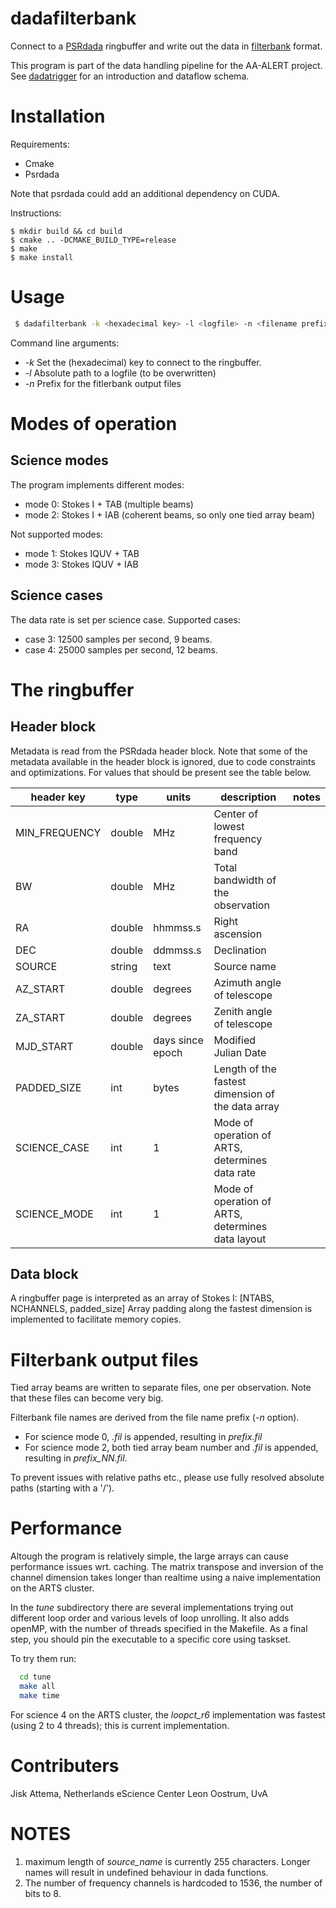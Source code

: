 # dadafilterbank

Connect to a [PSRdada](http://psrdada.sourceforge.net/) ringbuffer and write out the data
in [filterbank](http://sigproc.sourceforge.net/) format.

This program is part of the data handling pipeline for the AA-ALERT project.
See [dadatrigger](https://github.com/AA-ALERT/dadatrigger) for an introduction and dataflow schema.

# Installation

Requirements:
 * Cmake
 * Psrdada

Note that psrdada could add an additional dependency on CUDA.
 
 Instructions:
 
```
$ mkdir build && cd build
$ cmake .. -DCMAKE_BUILD_TYPE=release
$ make
$ make install

```

# Usage

```bash
 $ dadafilterbank -k <hexadecimal key> -l <logfile> -n <filename prefix for dumps>
```

Command line arguments:
 * *-k* Set the (hexadecimal) key to connect to the ringbuffer.
 * *-l* Absolute path to a logfile (to be overwritten)
 * *-n* Prefix for the fitlerbank output files

# Modes of operation

## Science modes

The program implements different modes:
- mode 0: Stokes I + TAB (multiple beams)
- mode 2: Stokes I + IAB (coherent beams, so only one tied array beam)

Not supported modes:
- mode 1: Stokes IQUV + TAB
- mode 3: Stokes IQUV + IAB


## Science cases

The data rate is set per science case.
Supported cases:
- case 3: 12500 samples per second, 9 beams.
- case 4: 25000 samples per second, 12 beams.


# The ringbuffer

## Header block

Metadata is read from the PSRdada header block.
Note that some of the metadata available in the header block is ignored, due to code constraints and optimizations.
For values that should be present see the table below.

|header key      | type   | units            | description                                       | notes |
|----------------|--------|------------------|---------------------------------------------------|-------|
| MIN\_FREQUENCY | double | MHz              | Center of lowest frequency band                   |       |
| BW             | double | MHz              | Total bandwidth of the observation                |       |
| RA             | double | hhmmss.s         | Right ascension                                   |       |
| DEC            | double | ddmmss.s         | Declination                                       |       |
| SOURCE         | string | text             | Source name                                       |       |
| AZ\_START      | double | degrees          | Azimuth angle of telescope                        |       |
| ZA\_START      | double | degrees          | Zenith angle of telescope                         |       |
| MJD\_START     | double | days since epoch | Modified Julian Date                              |       |
| PADDED\_SIZE   | int    | bytes            | Length of the fastest dimension of the data array |       |
| SCIENCE\_CASE  | int    | 1                | Mode of operation of ARTS, determines data rate   |       |
| SCIENCE\_MODE  | int    | 1                | Mode of operation of ARTS, determines data layout |       |


## Data block

A ringbuffer page is interpreted as an array of Stokes I: [NTABS, NCHANNELS, padded\_size]
Array padding along the fastest dimension is implemented to facilitate memory copies.

# Filterbank output files

Tied array beams are written to separate files, one per observation.
Note that these files can become very big.

Filterbank file names are derived from the file name prefix (*-n* option).
- For science mode 0, *.fil* is appended, resulting in *prefix.fil*
- For science mode 2, both tied array beam number and *.fil* is appended, resulting in *prefix_NN.fil*.

To prevent issues with relative paths etc., please use fully resolved absolute paths (starting with a '/').

# Performance

Altough the program is relatively simple, the large arrays can cause performance issues wrt. caching.
The matrix transpose and inversion of the channel dimension takes longer than realtime using a naive implementation on the ARTS cluster.

In the *tune* subdirectory there are several implementations trying out different loop order and various levels of loop unrolling.
It also adds openMP, with the number of threads specified in the Makefile.
As a final step, you should pin the executable to a specific core using taskset.

To try them run:
```bash
  cd tune
  make all
  make time
```

For science 4 on the ARTS cluster, the *loopct_r6* implementation was fastest (using 2 to 4 threads); this is current implementation.

# Contributers

Jisk Attema, Netherlands eScience Center
Leon Oostrum, UvA

# NOTES

1. maximum length of *source_name* is currently 255 characters. Longer names will result in undefined behaviour in dada functions.
2. The number of frequency channels is hardcoded to 1536, the number of bits to 8.
